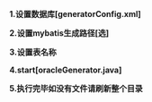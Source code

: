 **1.设置数据库[generatorConfig.xml]**

**2.设置mybatis生成路径[选]**

**3.设置表名称**

**4.start[oracleGenerator.java]**

**5.执行完毕如没有文件请刷新整个目录**
